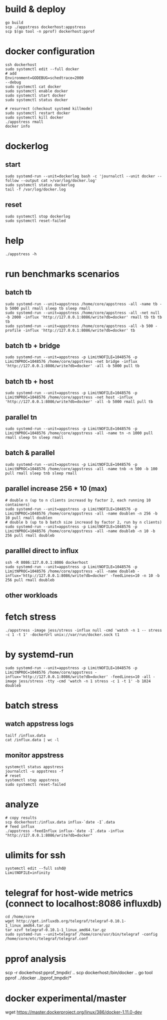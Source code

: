 # build & deploy
```
go build
scp ./appstress dockerhost:appstress
scp $(go tool -n pprof) dockerhost:pprof
```

# docker configuration
```
ssh dockerhost
sudo systemctl edit --full docker
# add
Environment=GODEBUG=schedtrace=2000
--debug
sudo systemctl cat docker
sudo systemctl enable docker
sudo systemctl start docker
sudo systemctl status docker

# resurrect (checkout systemd killmode)
sudo systemctl restart docker
sudo systemctl kill docker
./appstress rmall
docker info
```

# dockerlog 
## start
```
sudo systemd-run --unit=dockerlog bash -c 'journalctl --unit docker --follow --output cat >/var/log/docker.log'
sudo systemctl status dockerlog
tail -f /var/log/docker.log
```
## reset
```
sudo systemctl stop dockerlog
sudo systemctl reset-failed
```

# help
```
./appstress -h
```

# run benchmarks scenarios
## batch tb
```
sudo systemd-run --unit=appstress /home/core/appstress -all -name tb -b 5000 pull rmall sleep tb sleep rmall
sudo systemd-run --unit=appstress /home/core/appstress -all -net null -b 2000 -influx 'http://127.0.0.1:8086/write?db=docker' rmall tb tb tb tb 
sudo systemd-run --unit=appstress /home/core/appstress -all -b 500 -profile -influx 'http://127.0.0.1:8086/write?db=docker' tb 
```

## batch tb + bridge
```
sudo systemd-run --unit=appstress -p LimitNOFILE=1048576 -p LimitNPROC=1048576 /home/core/appstress -net bridge -influx 'http://127.0.0.1:8086/write?db=docker' -all -b 5000 pull tb
```

## batch tb + host
```
sudo systemd-run --unit=appstress -p LimitNOFILE=1048576 -p LimitNPROC=1048576 /home/core/appstress -net host -influx 'http://127.0.0.1:8086/write?db=docker' -all -b 5000 rmall pull tb
```

## parallel tn
```
sudo systemd-run --unit=appstress -p LimitNOFILE=1048576 -p LimitNPROC=1048576 /home/core/appstress -all -name tn -n 1000 pull rmall sleep tn sleep rmall
```

## batch & parallel
```
sudo systemd-run --unit=appstress -p LimitNOFILE=1048576 -p LimitNPROC=1048576 /home/core/appstress -all -name tnb -n 500 -b 100 pull rmall sleep tnb sleep rmall
```

## parallel increase 256 * 10 (max)
```
# double n (up to n clients increasd by factor 2, each running 10 containers)
sudo systemd-run --unit=appstress -p LimitNOFILE=1048576 -p LimitNPROC=1048576 /home/core/appstress -all -name doublen -n 256 -b 10 pull rmall doublen
# double b (up to b batch size increasd by factor 2, run by n clients)
sudo systemd-run --unit=appstress -p LimitNOFILE=1048576 -p LimitNPROC=1048576 /home/core/appstress -all -name doubleb -n 10 -b 256 pull rmall doubleb 
```

## paralllel direct to influx
```
ssh -R 8086:127.0.0.1:8086 dockerhost
sudo systemd-run --unit=appstress -p LimitNOFILE=1048576 -p LimitNPROC=1048576 /home/core/appstress -all -name doubleb -influx='http://127.0.0.1:8086/write?db=docker' -feedLines=10 -n 10 -b 256 pull rmall doubleb 
```

## other workloads
# fetch stress
```
./appstress -image jess/stress -influx null -cmd 'watch -n 1 -- stress -c 1 -t 1' -dockerUrl unix://var/run/docker.sock t1
```
# by systemd-run
```
sudo systemd-run --unit=appstress -p LimitNOFILE=1048576 -p LimitNPROC=1048576 /home/core/appstress -influx='http://127.0.0.1:8086/write?db=docker' -feedLines=10 -all -image jess/stress -tty -cmd 'watch -n 1 stress -c 1 -t 1' -b 1024 doubleb
```

# batch stress

## watch appstress logs
```
tailf /influx.data
cat /influx.data | wc -l
```

## monitor appstress
```
systemctl status appstress
journalctl -u appstress -f
# reset
systemctl stop appstress
sudo systemctl reset-failed
```

# analyze
```
# copy results
scp dockerhost:/influx.data influx-`date -I`.data
# feed influx
./appstress -feedInflux influx-`date -I`.data -influx "http://127.0.0.1:8086/write?db=docker"
```

# ulimits for ssh
```
systemctl edit --full sshd@
LimitNOFILE=infinity
```


# telegraf for host-wide metrics (connect to localhost:8086 influxdb)
```
cd /home/core
wget http://get.influxdb.org/telegraf/telegraf-0.10.1-1_linux_amd64.tar.gz
tar xzvf telegraf-0.10.1-1_linux_amd64.tar.gz
sudo systemd-run --unit=telegraf /home/core/usr/bin/telegraf -config /home/core/etc/telegraf/telegraf.conf
```

# pprof analysis
scp -r dockerhost:pprof_tmpdir/ ..
scp dockerhost:/bin/docker ..
go tool pprof ../docker ../pprof_tmpdir/*


# docker experimental/master

wget https://master.dockerproject.org/linux/386/docker-1.11.0-dev


